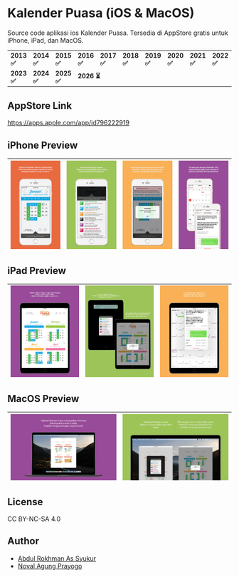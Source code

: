 # Kalender Puasa (iOS & MacOS)

Source code aplikasi ios Kalender Puasa. Tersedia di AppStore gratis untuk iPhone, iPad, dan MacOS.

<table>
  <tr>
    <td><b>2013 ✅</b></td>
    <td><b>2014 ✅</b></td>
    <td><b>2015 ✅</b></td>
    <td><b>2016 ✅</b></td>
    <td><b>2017 ✅</b></td>
    <td><b>2018 ✅</b></td>
    <td><b>2019 ✅</b></td>
    <td><b>2020 ✅</b></td>
    <td><b>2021 ✅</b></td>
    <td><b>2022 ✅</b></td>
  </tr>
  <tr>
    <td><b>2023 ✅</b></td>
    <td><b>2024 ✅</b></td>
    <td><b>2025 ✅</b></td>
    <td colspan="7"><b>2026 ⏳</b></td>
  </tr>
</table>

## AppStore Link

https://apps.apple.com/app/id796222919

## iPhone Preview

| ![](resources/Screenshots/5/preview%201%20-%20front.jpg) | ![](resources/Screenshots/5/preview%202%20-%20category.jpg) | ![](resources/Screenshots/5/preview%203%20-%20notification.jpg) | ![](resources/Screenshots/5/preview%204%20-%20calendar.jpg) |
|-|-|-|-|

## iPad Preview

| ![](resources/Screenshots/ipad/preview%201%20-%20front.jpg) | ![](resources/Screenshots/ipad/preview%202%20-%20category.jpg) | ![](resources/Screenshots/ipad/preview%203%20-%20calendar.jpg) |
|-|-|-|

## MacOS Preview

| ![](resources/Screenshots/mac/preview%201%20-%20front.png) | ![](resources/Screenshots/mac/preview%202%20-%20category.png) |
|-|-|

## License

CC BY-NC-SA 4.0

## Author

- [Abdul Rokhman As Syukur](https://linktr.ee/anasyukr)
- [Noval Agung Prayogo](https://novalagung.com)
